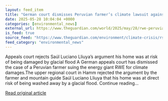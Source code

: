 ```yaml
---
layout: feed_item
title: "German court dismisses Peruvian farmer’s climate lawsuit against RWE"
date: 2025-05-28 10:04:04 +0000
categories: [environmental_news]
external_url: https://www.theguardian.com/world/2025/may/28/rwe-peruvian-farmer-court-germany
is_feed: true
source_feed: "https://www.theguardian.com/environment/climate-crisis/rss"
feed_category: "environmental_news"
---
```


Appeals court rejects Saúl Luciano Lliuya’s argument his home was at risk of being damaged by glacial flood A German appeals court has dismissed the case of a Peruvian farmer suing the energy giant RWE for climate damages.The upper regional court in Hamm rejected the argument by the farmer and mountain guide Saúl Luciano Lliuya that his home was at direct risk of being washed away by a glacial flood. Continue reading...

[Read original article](https://www.theguardian.com/world/2025/may/28/rwe-peruvian-farmer-court-germany)
